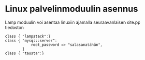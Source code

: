 # Linux palvelinmoduulin asennus

Lamp moduulin voi asentaa linuxiin ajamalla seuraavanlaisen site.pp tiedoston

```
class { "lampstack":}
class { "mysql::server":
            root_password => "salasanatähän",
        }
class { "tausta":}
```
